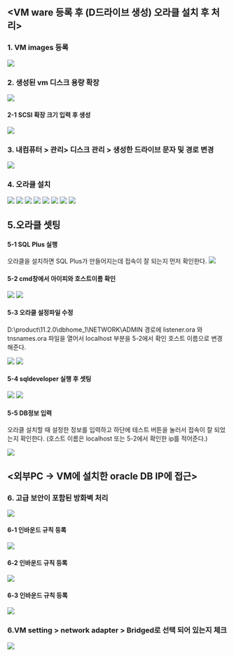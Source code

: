 ## <VM ware 등록 후 (D드라이브 생성) 오라클 설치 후 처리>


### 1. VM images 등록
<img src="./img/1.vm images 등록.png">


### 2. 생성된 vm 디스크 용량 확장
<img src="./img/2.생성된 vm 디스크 용량 확장.png">


#### 2-1 SCSI 확장 크기 입력 후 생성
<img src="./img/3.용량입력.png">


### 3. 내컴퓨터 > 관리> 디스크 관리 > 생성한 드라이브 문자 및 경로 변경
<img src="./img/4.파티션 생성.png">


### 4. 오라클 설치
<img src="./img/오라클설치1.png">

<img src="./img/오라클설치2.png">

<img src="./img/오라클설치3.png">

<img src="./img/오라클설치4.png">

<img src="./img/오라클설치5.png">

<img src="./img/오라클설치6.png">

<img src="./img/오라클설치8.png">

<img src="./img/오라클설치9.png">

## 5.오라클 셋팅

#### 5-1 SQL Plus 실행
오라클을 설치하면 SQL Plus가 만들어지는데 접속이 잘 되는지 먼저 확인한다.
<img src="./img/DB셋팅1.png">

#### 5-2 cmd창에서 아이피와 호스트이름 확인
<img src="./img/DB셋팅2.png">
<img src="./img/DB셋팅3.png">

#### 5-3 오라클 설정파일 수정

D:\product\11.2.0\dbhome_1\NETWORK\ADMIN 경로에 listener.ora 와 tnsnames.ora 파일을 열어서 localhost 부분을 5-2에서 확인 호스트 이름으로 변경해준다.

<img src="./img/DB셋팅4.png">
<img src="./img/DB셋팅5.png">

#### 5-4 sqldeveloper 실행 후 셋팅
<img src="./img/DB셋팅7.png">
<img src="./img/DB셋팅8.png">

#### 5-5 DB정보 입력

오라클 설치할 때 설정한 정보를 입력하고 하단에 테스트 버튼을 눌러서 접속이 잘 되었는지 확인한다.
(호스트 이름은 localhost 또는 5-2에서 확인한 ip를 적어준다.)

<img src="./img/DB셋팅9.png">

## <외부PC → VM에 설치한 oracle DB IP에 접근> 

### 6. 고급 보안이 포함된 방화벽 처리
<img src="./img/5.방화벽처리.png">

#### 6-1 인바운드 규칙 등록
<img src="./img/6.인바운드 규칙생성_1.png">

#### 6-2 인바운드 규칙 등록
<img src="./img/6.인바운드 규칙생성_2.png">

#### 6-3 인바운드 규칙 등록
<img src="./img/6.인바운드 규칙생성_3.png">

### 6.VM setting > network adapter > Bridged로 선택 되어 있는지 체크
<img src="./img/7.vm setting.png">



